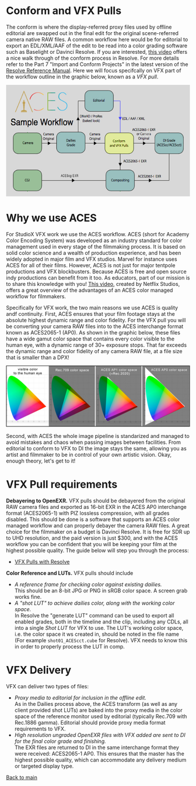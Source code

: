 # Conform and VFX Pulls

The conform is where the display-referred proxy files used by offline editorial are swapped out in the final edit for the original scene-referred camera native RAW files. A common workflow here would be for editorial to export an EDL/XML/AAF of the edit to be read into a color grading software such as Baselight or Davinci Resolve. If you are interested, [this video](https://www.youtube.com/watch?v=u9Rvm5xiuhk&list=PLsJrJgQkAdTnNB5sbmkRLZaZkcd63W8Nb&index=4) offers a nice walk through of the conform process in Resolve. For more details refer to the Part 7 "Import and Conform Projects" in the latest version of the [Resolve Reference Manual](https://pomfort.com/store/livegradepro/subscription/). Here we will focus specifcally on VFX part of the workflow outline in the graphic below, known as a *VFX pull*.

<p align="center">
<img src="img/pipeline.jpg">
</p>

# Why we use ACES

For StudioX VFX work we use the ACES workflow. ACES (short for Academy Color Encoding System) was developed as an industry standard for color management used in every stage of the filmmaking process. It is based on solid color science and a wealth of production experience, and has been widely adopted in major film and VFX studios. Marvel for instance uses ACES for all of their films. However, ACES is not just for major tentpole productions and VFX blockbusters. Because ACES is free and open source indy productions can benefit from it too. As educators, part of our mission is to share this knowledge with you! [This video](https://www.youtube.com/watch?v=vdmFjFoE2YA&list=PLsJrJgQkAdTnNB5sbmkRLZaZkcd63W8Nb&index=8), created by Netflix Studios, offers a great overview of the advantages of an ACES color managed workflow for filmmakers. 

Specifically for VFX work, the two main reasons we use ACES is quality andf continuity. First, ACES ensures that your film footage stays at the absolute highest dynamic range and color fidelity. For the VFX pull you will be converting your camera RAW files into to the ACES interchange format known as ACES2065-1 (AP0). As shown in the graphic below, these files have a wide gamut color space that contains every color visible to the human eye, with a dynamic range of 30+ exposure stops. That far exceeds the dynamic range and color fidelity of any camera RAW file, at a file size that is smaller than a DPX! 

<p align="center">
<img src="img/gamuts.jpg">
</p>

Second, with ACES the whole image pipeline is standarized and managed to avoid mistakes and chaos when passing images between facilities. From editorial to conform to VFX to DI the image stays the same, allowing you as artist and filmmaker to be in control of your own artistic vision. Okay, enough theory, let's get to it!

# <a name="require"></a>VFX Pull requirements

**Debayering to OpenEXR.** VFX pulls should be debayered from the original RAW camera files and exported as 16-bit EXR in the ACES AP0 interchange format (ACES2065-1) with PIZ lossless compression, with all grades disabled. This should be done is a software that supports an ACES color managed workflow and can properly debayer the camera RAW files. A great choice for the filmmaker on a budget is Davinci Resolve. It is free for SDR up to UHD resolution, and the paid version is just $300, and with the ACES workflow you can be confident that you will be keeping your film at the highest possible quality. The guide below will step you through the process:

 - [VFX Pulls with Resolve](ResolvePull.md)

**Color Reference and LUTs.** VFX pulls should include 
  - *A reference frame for checking color against existing dailies.* <br>This should be an 8-bit JPG or PNG in sRGB color space. A screen grab works fine.
  - *A "shot LUT" to achieve dailies color, along with the working color space.* <br>In Resolve the "generate LUT" command can be used to export all enabled grades, both in the timeline and the clip, including any CDLs, all into a single *Shot LUT* for VFX to use. The LUT's working color space, i.e. the color space it ws created in, should be noted in the file name (For example ````shot01_ACEScct.cube```` for Resolve). VFX needs to know this in order to properly process the LUT in comp.

# <a name="vfx-deliver"></a>VFX Delivery

VFX can deliver two types of files:
  - *Proxy media to editorial for inclusion in the offline edit.* <br>As in the Dailies process above, the ACES transform (as well as any client provided shot LUTs) are baked into the proxy media in the color space of the reference monitor used by editorial (typically Rec.709 with Rec.1886 gamma). Editorial should provide proxy media format requirements to VFX. 
  - *High resolution ungraded OpenEXR files with VFX added are sent to DI for the final color grade and finishing.* <br>The EXR files are returned to DI in the same interchange format they were received: ACES2065-1 AP0. This ensures that the master has the highest possible quality, which can accommodate any delivery medium or targeted display type. 



[Back to main](../StdX_ACES)
